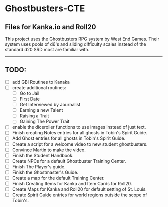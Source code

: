 # Ghostbusters-CTE

## Files for Kanka.io and Roll20

This project uses the Ghostbusters RPG system by West End Games.
Their system uses pools of d6's and sliding difficulty
scales instead of the standard d20 SRD most are familiar with.

<hr>

## TODO:
- [ ] add GBI Routines to Kanaka
- [ ] create additional routines:
    - [ ] Go to Jail
    - [ ] First Date
    - [ ] Get Interviewed by Journalist
    - [ ] Earning a new Talent
    - [ ] Raising a Trait
    - [ ] Gaining The Power Trait
- [ ] enable the diceroller functions to use images instead of just text.
- [ ] Finish creating Notes entries for all ghosts in Tobin's Spirit Guide.
- [ ] Add Ghost entries for all ghosts in Tobin's Spirit Guide.
- [ ] Create a script for a welcome video to new student ghostbusters.
- [ ] Convince Martin to make the video.
- [ ] Finish the Student Handbook.
- [ ] Create NPCs for a default Ghostbuster Training Center.
- [ ] Finish The Player's guide.
- [ ] Finish the Ghostmaster's Guide.
- [ ] Create a map for the default Training Center.
- [ ] Finish Creating Items for Kanka and Item Cards for Roll20.
- [ ] Create Maps for Kanka and Roll20 for default setting of St. Louis.
- [ ] Create Spirit Guide entries for world regions outside the scope of Tobin's. 
